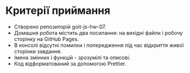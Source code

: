 # Критерії приймання

- Створено репозиторій goit-js-hw-07.
- Домашня робота містить два посилання: на вихідні файли і робочу сторінку на
  GitHub Pages.
- В консолі відсутні помилки і попередження під час відкриття живої сторінки
  завдання.
- Імена змінних і функцій - зрозумілі та описові.
- Код відформатований за допомогою Prettier.
